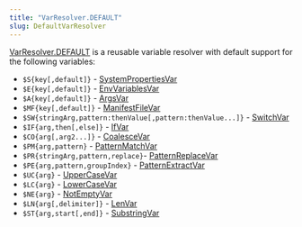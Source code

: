 ```yaml
---
title: "VarResolver.DEFAULT"
slug: DefaultVarResolver
---
```


[VarResolver.DEFAULT](API_DOCS/org/apache/juneau/svl/VarResolver.html#DEFAULT) is a reusable variable resolver with
default support for the following variables:

- `$S{key[,default]}` - <a href="/site/apidocs/org/apache/juneau/svl/vars/SystemPropertiesVar.html" target="_blank">SystemPropertiesVar</a>
- `$E{key[,default]}` - <a href="/site/apidocs/org/apache/juneau/svl/vars/EnvVariablesVar.html" target="_blank">EnvVariablesVar</a>
- `$A{key[,default]}` - <a href="/site/apidocs/org/apache/juneau/svl/vars/ArgsVar.html" target="_blank">ArgsVar</a>
- `$MF{key[,default]}` - <a href="/site/apidocs/org/apache/juneau/svl/vars/ManifestFileVar.html" target="_blank">ManifestFileVar</a>
- `$SW{stringArg,pattern:thenValue[,pattern:thenValue...]}` - <a href="/site/apidocs/org/apache/juneau/svl/vars/SwitchVar.html" target="_blank">SwitchVar</a>
- `$IF{arg,then[,else]}` - <a href="/site/apidocs/org/apache/juneau/svl/vars/IfVar.html" target="_blank">IfVar</a>
- `$CO{arg[,arg2...]}` - <a href="/site/apidocs/org/apache/juneau/svl/vars/CoalesceVar.html" target="_blank">CoalesceVar</a>
- `$PM{arg,pattern}` - <a href="/site/apidocs/org/apache/juneau/svl/vars/PatternMatchVar.html" target="_blank">PatternMatchVar</a>
- `$PR{stringArg,pattern,replace}`- <a href="/site/apidocs/org/apache/juneau/svl/vars/PatternReplaceVar.html" target="_blank">PatternReplaceVar</a>
- `$PE{arg,pattern,groupIndex}` - <a href="/site/apidocs/org/apache/juneau/svl/vars/PatternExtractVar.html" target="_blank">PatternExtractVar</a>
- `$UC{arg}` - <a href="/site/apidocs/org/apache/juneau/svl/vars/UpperCaseVar.html" target="_blank">UpperCaseVar</a>
- `$LC{arg}` - <a href="/site/apidocs/org/apache/juneau/svl/vars/LowerCaseVar.html" target="_blank">LowerCaseVar</a>
- `$NE{arg}` - <a href="/site/apidocs/org/apache/juneau/svl/vars/NotEmptyVar.html" target="_blank">NotEmptyVar</a>
- `$LN{arg[,delimiter]}` - <a href="/site/apidocs/org/apache/juneau/svl/vars/LenVar.html" target="_blank">LenVar</a>
- `$ST{arg,start[,end]}` - <a href="/site/apidocs/org/apache/juneau/svl/vars/SubstringVar.html" target="_blank">SubstringVar</a>